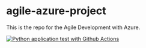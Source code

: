 # agile-azure-project
This is the repo for the Agile Development with Azure.

[![Python application test with Github Actions](https://github.com/dcquinche/agile-azure-project/actions/workflows/main.yml/badge.svg)](https://github.com/dcquinche/agile-azure-project/actions/workflows/main.yml)
